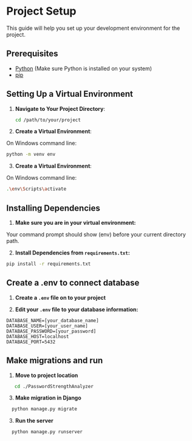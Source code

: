 # Project Setup

This guide will help you set up your development environment for the project.

## Prerequisites

- [Python](https://www.python.org/downloads/) (Make sure Python is installed on your system)
- [pip](https://pip.pypa.io/en/stable/installation/)

## Setting Up a Virtual Environment

1. **Navigate to Your Project Directory**:
   ```sh
   cd /path/to/your/project
2. **Create a Virtual Environment**:

On Windows command line:
   ```sh
   python -m venv env
  ```
3. **Create a Virtual Environment**:

On Windows command line:
  ```sh 
  .\env\Scripts\activate
  ```
## Installing Dependencies
1. **Make sure you are in your virtual environment:**

Your command prompt should show (env) before your current directory path.

2. **Install Dependencies from `requirements.txt`:**
  ```sh
  pip install -r requirements.txt
  ```
## Create a .env to connect database
1. **Create a `.env` file on to your project**

2. **Edit your `.env` file to your database information:**
  ```
  DATABASE_NAME=[your_database_name]
  DATABASE_USER=[your_user_name]
  DATABASE_PASSWORD=[your_password]
  DATABASE_HOST=localhost
  DATABASE_PORT=5432
  ```
## Make migrations and run
1. **Move to project location**
```sh
   cd ./PasswordStrengthAnalyzer
```
3. **Make migration in Django**
```sh
  python manage.py migrate
```
3. **Run the server**
```sh
  python manage.py runserver
```
